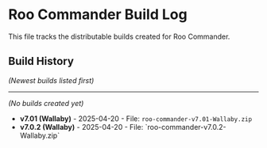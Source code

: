 # Roo Commander Build Log

This file tracks the distributable builds created for Roo Commander.

## Build History

*(Newest builds listed first)*

---
*(No builds created yet)*
- **v7.01 (Wallaby)** - 2025-04-20 - File: `roo-commander-v7.01-Wallaby.zip`
- **v7.0.2 (Wallaby)** - 2025-04-20 - File: \`roo-commander-v7.0.2-Wallaby.zip\`